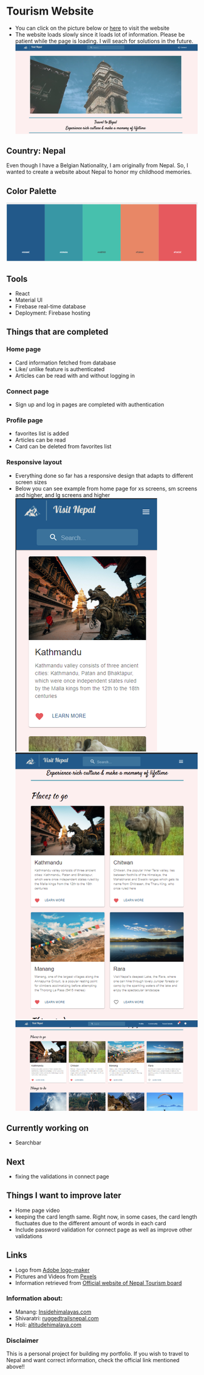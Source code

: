 # Tourism Website
- You can click on the picture below or [here](https://np-project-33535.web.app/) to visit the website
- The website loads slowly since it loads lot of information. Please be patient while the page is loading. I will seach for solutions in the future. 
[![Tourism Website](./tourism/src/Components/readmePic/tourismWebsite.png)](https://np-project-33535.web.app/)
## Country: Nepal
Even though I have a Belgian Nationality, I am originally from Nepal. So, I wanted to create a website about Nepal to honor my childhood memories. 
## Color Palette
 ![color palette](./tourism/src/Components/readmePic/colorPalette.png)
## Tools
- React 
- Material UI
- Firebase real-time database
- Deployment: Firebase hosting

## Things that are completed
### Home page
- Card information fetched from database
- Like/ unlike feature is authenticated
- Articles can be read with and without logging in 
### Connect page
- Sign up and log in pages are completed with authentication
### Profile page
- favorites list is added
- Articles can be read 
- Card can be deleted from favorites list 
### Responsive layout
- Everything done so far has a responsive design that adapts to different screen sizes
- Below you can see example from home page for xs screens, sm screens and higher, and lg screens and higher
![xs screens](./tourism/src/Components/readmePic/xs.png)
![sm screens and higher](./tourism/src/Components/readmePic/sm.png)
![sm screens and higher](./tourism/src/Components/readmePic/lg.png)

## Currently working on
- Searchbar
## Next 
- fixing the validations in connect page
## Things I want to improve later
- Home page video
- keeping the card length same. Right now, in some cases, the card length fluctuates due to the different amount of words in each card
- Include password validation for connect page as well as improve other validations
## Links
- Logo from [Adobe logo-maker](https://express.adobe.com/express-apps/logo-maker/) 
- Pictures and Videos from [Pexels](https://www.pexels.com/)
- Information retrieved from [Official website of Nepal Tourism board](https://ntb.gov.np/)
### Information about: 
- Manang: [Insidehimalayas.com](https://www.insidehimalayas.com/why-you-need-visit-manang/)
- Shivaratri: [ruggedtrailsnepal.com](https://www.ruggedtrailsnepal.com/blog/shivaratri-in-nepal)
- Holi: [altitudehimalaya.com](https://www.altitudehimalaya.com/blog/holi-festival-in-nepal) 
### Disclaimer
This is a personal project for building my portfolio. If you wish to travel to Nepal and want correct information, check the official link mentioned above!!
